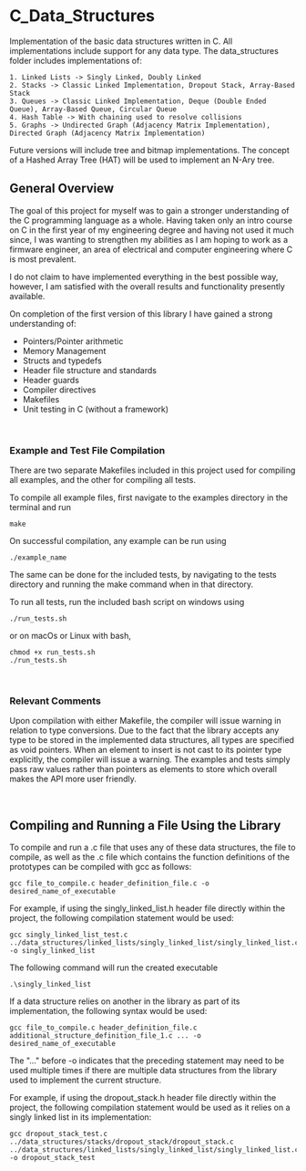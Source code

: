 # C_Data_Structures

Implementation of the basic data structures written in C. All implementations include support for any data type.
The data_structures folder includes implementations of:

    1. Linked Lists -> Singly Linked, Doubly Linked
    2. Stacks -> Classic Linked Implementation, Dropout Stack, Array-Based Stack
    3. Queues -> Classic Linked Implementation, Deque (Double Ended Queue), Array-Based Queue, Circular Queue
    4. Hash Table -> With chaining used to resolve collisions
    5. Graphs -> Undirected Graph (Adjacency Matrix Implementation), Directed Graph (Adjacency Matrix Implementation)

Future versions will include tree and bitmap implementations. The concept of a Hashed Array Tree (HAT) will be used to implement an N-Ary tree.

## General Overview

The goal of this project for myself was to gain a stronger understanding of the C programming language as a whole. Having taken only an intro course on C in the first year of my engineering degree and having not used it much since, I was wanting to strengthen my abilities as I am hoping to work as a firmware engineer, an area of electrical and computer engineering where C is most prevalent.

I do not claim to have implemented everything in the best possible way, however, I am satisfied with the overall results and functionality presently available.

On completion of the first version of this library I have gained a strong understanding of:

- Pointers/Pointer arithmetic
- Memory Management
- Structs and typedefs
- Header file structure and standards
- Header guards
- Compiler directives
- Makefiles
- Unit testing in C (without a framework)

<br>

### Example and Test File Compilation

There are two separate Makefiles included in this project used for compiling all examples, and the other for compiling all tests.

To compile all example files, first navigate to the examples directory in the terminal and run

    make

On successful compilation, any example can be run using

    ./example_name

The same can be done for the included tests, by navigating to the tests directory and running the make command when in that directory.

To run all tests, run the included bash script on windows using

    ./run_tests.sh

or on macOs or Linux with bash,

    chmod +x run_tests.sh
    ./run_tests.sh

<br>

### Relevant Comments

Upon compilation with either Makefile, the compiler will issue warning in relation to type conversions. Due to the fact that the library accepts any type to be stored in the implemented data structures, all types are specified as void pointers. When an element to insert is not cast to its pointer type explicitly, the compiler will issue a warning. The examples and tests simply pass raw values rather than pointers as elements to store which overall makes the API more user friendly.

<br>

## Compiling and Running a File Using the Library

To compile and run a .c file that uses any of these data structures, the file to compile, as well as the .c file which contains the function definitions of the prototypes can be compiled with gcc as follows:

    gcc file_to_compile.c header_definition_file.c -o desired_name_of_executable

For example, if using the singly_linked_list.h header file directly within the project, the following compilation statement would be used:

    gcc singly_linked_list_test.c ../data_structures/linked_lists/singly_linked_list/singly_linked_list.c -o singly_linked_list

The following command will run the created executable

    .\singly_linked_list

If a data structure relies on another in the library as part of its implementation, the following syntax would be used:

    gcc file_to_compile.c header_definition_file.c additional_structure_definition_file_1.c ... -o desired_name_of_executable

The "..." before -o indicates that the preceding statement may need to be used multiple times if there are multiple data structures from the library used to implement the current structure.

For example, if using the dropout_stack.h header file directly within the project, the following compilation statement would be used as it relies on a singly linked list in its implementation:

    gcc dropout_stack_test.c ../data_structures/stacks/dropout_stack/dropout_stack.c ../data_structures/linked_lists/singly_linked_list/singly_linked_list.c -o dropout_stack_test
